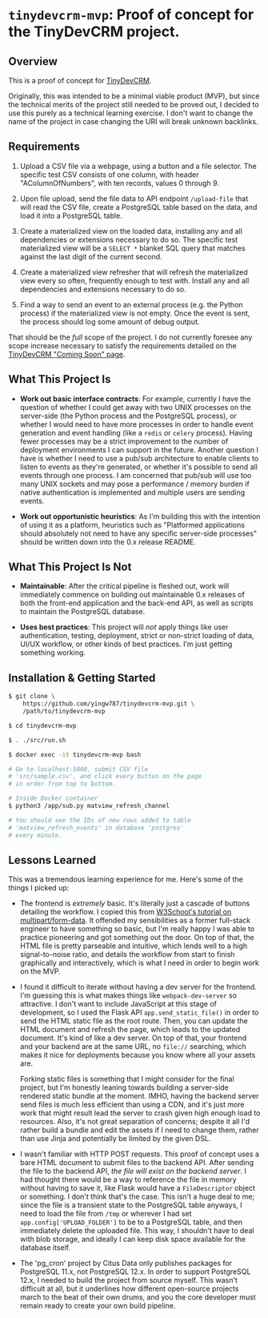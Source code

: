 # `tinydevcrm-mvp`: Proof of concept for the TinyDevCRM project.

## Overview

This is a proof of concept for [TinyDevCRM](https://tinydevcrm.com).

Originally, this was intended to be a minimal viable product (MVP), but since
the technical merits of the project still needed to be proved out, I decided to
use this purely as a technical learning exercise. I don't want to change the
name of the project in case changing the URI will break unknown backlinks.

## Requirements

1.  Upload a CSV file via a webpage, using a button and a file selector. The
    specific test CSV consists of one column, with header "AColumnOfNumbers",
    with ten records, values 0 through 9.

2.  Upon file upload, send the file data to API endpoint `/upload-file` that
    will read the CSV file, create a PostgreSQL table based on the data, and
    load it into a PostgreSQL table.

3.  Create a materialized view on the loaded data, installing any and all
    dependencies or extensions necessary to do so. The specific test
    materialized view will be a `SELECT *` blanket SQL query that matches
    against the last digit of the current second.

4.  Create a materialized view refresher that will refresh the materialized view
    every so often, frequently enough to test with. Install any and all
    dependencies and extensions necessary to do so.

5.  Find a way to send an event to an external process (e.g. the Python process)
    if the materialized view is not empty. Once the event is sent, the process
    should log some amount of debug output.

That should be the *full* scope of the project. I do not currently foresee any
scope increase necessary to satisfy the requirements detailed on the [TinyDevCRM
"Coming Soon" page](https://github.com/yingw787/tinydevcrm-comingsoon).

## What This Project Is

-   **Work out basic interface contracts**: For example, currently I have the
    question of whether I could get away with two UNIX processes on the
    server-side (the Python process and the PostgreSQL process), or whether I
    would need to have more processes in order to handle event generation and
    event handling (like a `redis` or `celery` process). Having fewer processes
    may be a strict improvement to the number of deployment environments I can
    support in the future. Another question I have is whether I need to use a
    pub/sub architecture to enable clients to listen to events as they're
    generated, or whether it's possible to send all events through one process.
    I am concerned that pub/sub will use too many UNIX sockets and may pose a
    performance / memory burden if native authentication is implemented and
    multiple users are sending events.

-   **Work out opportunistic heuristics**: As I'm building this with the
    intention of using it as a platform, heuristics such as "Platformed
    applications should absolutely not need to have any specific server-side
    processes" should be written down into the 0.x release README.

## What This Project Is Not

-   **Maintainable**: After the critical pipeline is fleshed out, work will
    immediately commence on building out maintainable 0.x releases of both the
    front-end application and the back-end API, as well as scripts to maintain
    the PostgreSQL database.

-   **Uses best practices**: This project will *not* apply things like
    user authentication, testing, deployment, strict or non-strict loading of
    data, UI/UX workflow, or other kinds of best practices. I'm just getting
    something working.

## Installation & Getting Started

```bash
$ git clone \
    https://github.com/yingw787/tinydevcrm-mvp.git \
    /path/to/tinydevcrm-mvp

$ cd tinydevcrm-mvp

$ . ./src/run.sh

$ docker exec -it tinydevcrm-mvp bash

# Go to localhost:5000, submit CSV file
# 'src/sample.csv', and click every button on the page
# in order from top to bottom.

# Inside Docker container
$ python3 /app/sub.py matview_refresh_channel

# You should see the IDs of new rows added to table
# 'matview_refresh_events' in database 'postgres'
# every minute.
```

## Lessons Learned

This was a tremendous learning experience for me. Here's some of the things I
picked up:

-   The frontend is *extremely* basic. It's literally just a cascade of buttons
    detailing the workflow. I copied this from [W3School's tutorial on
    multipart/form-data](https://www.w3schools.com/TAGs/tryit.asp?filename=tryhtml_form_enctype).
    It offended my sensibilities as a former full-stack engineer to have
    something so basic, but I'm really happy I was able to practice pioneering
    and got something out the door. On top of that, the HTML file is pretty
    parseable and intuitive, which lends well to a high signal-to-noise ratio,
    and details the workflow from start to finish graphically and interactively,
    which is what I need in order to begin work on the MVP.

-   I found it difficult to iterate without having a dev server for the
    frontend. I'm guessing this is what makes things like `webpack-dev-server`
    so attractive. I don't want to include JavaScript at this stage of
    development, so I used the Flask API `app.send_static_file()` in order to
    send the HTML static file as the root route. Then, you can update the HTML
    document and refresh the page, which leads to the updated document. It's
    kind of like a dev server. On top of that, your frontend and your backend
    are at the same URL, no `file://` searching, which makes it nice for
    deployments because you know where all your assets are.

    Forking static files is something that I might consider for the final
    project, but I'm honestly leaning towards building a server-side rendered
    static bundle at the moment. IMHO, having the backend server send files is
    much less efficient than using a CDN, and it's just more work that might
    result lead the server to crash given high enough load to resources. Also,
    it's not great separation of concerns; despite it all I'd rather build a
    bundle and edit the assets if I need to change them, rather than use Jinja
    and potentially be limited by the given DSL.

-   I wasn't familiar with HTTP POST requests. This proof of concept uses a bare
    HTML document to submit files to the backend API. After sending the file to
    the backend API, *the file will exist on the backend server*. I had thought
    there would be a way to reference the file in memory without having to save
    it, like Flask would have a `FileDescriptor` object or something. I don't
    think that's the case. This isn't a huge deal to me; since the file is a
    transient state to the PostgreSQL table anyways, I need to load the file
    from `/tmp` or wherever I had set `app.config['UPLOAD_FOLDER']` to be to a
    PostgreSQL table, and then immediately delete the uploaded file. This way, I
    shouldn't have to deal with blob storage, and ideally I can keep disk space
    available for the database itself.

-   The 'pg_cron' project by Citus Data only publishes packages for PostgreSQL
    11.x, not PostgreSQL 12.x. In order to support PostgreSQL 12.x, I needed to
    build the project from source myself. This wasn't difficult at all, but it
    underlines how different open-source projects march to the beat of their own
    drums, and you the core developer must remain ready to create your own build
    pipeline.
